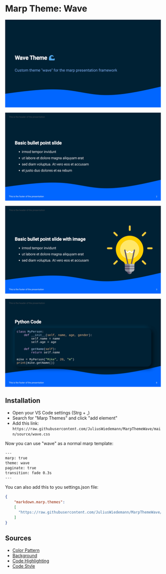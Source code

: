 # Marp Theme: Wave

![](example/example-presentation-page-1.jpg)

![](example/example-presentation-page-2.jpg)

![](example/example-presentation-page-3.jpg)

![](example/example-presentation-page-4.jpg)

## Installation
- Open your VS Code settings (Strg + ,)
- Search for "Marp Themes" and click "add element"
- Add this link: `https://raw.githubusercontent.com/JuliusWiedemann/MarpThemeWave/main/source/wave.css`

Now you can use "wave" as a normal marp template:
```
---
marp: true
theme: wave
paginate: true
transition: fade 0.3s
---
```

You can also add this to you settings.json file:
```json
{
    "markdown.marp.themes": 
    [
      "https://raw.githubusercontent.com/JuliusWiedemann/MarpThemeWave/main/source/wave.css"
    ]
}
```

## Sources
- [Color Pattern](https://coolors.co/ffffff-80b3ff-0066ff-002233)
- [Background](https://app.haikei.app/)
- [Code Highlighting](https://github.com/chriskempson/tomorrow-theme)
- [Code Style](https://neumorphism.io/#e0e0e0)
